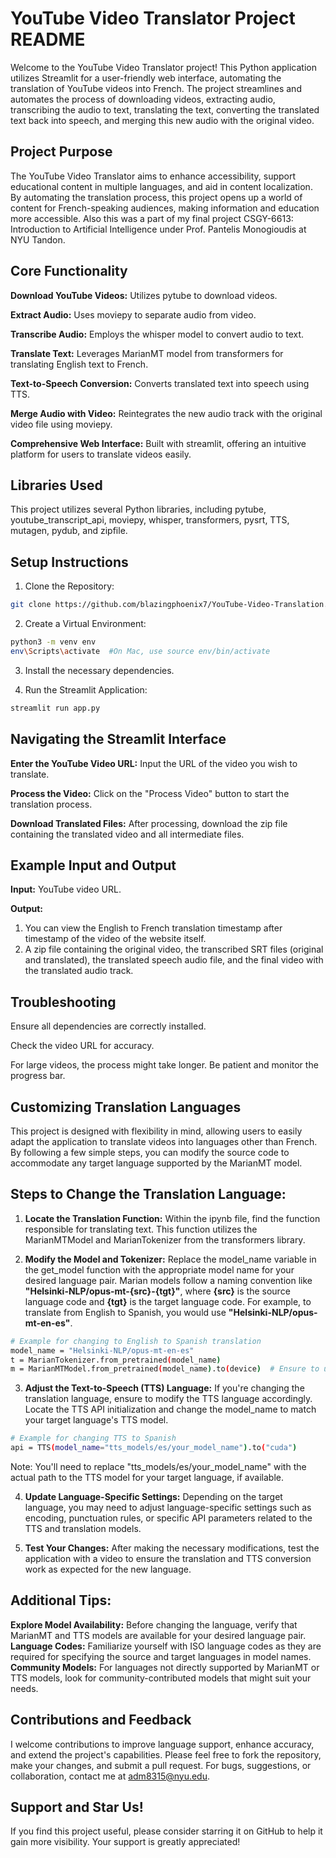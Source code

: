 # YouTube Video Translator Project README

Welcome to the YouTube Video Translator project! This Python application utilizes Streamlit for a user-friendly web interface, automating the translation of YouTube videos into French. The project streamlines and automates the process of downloading videos, extracting audio, transcribing the audio to text, translating the text, converting the translated text back into speech, and merging this new audio with the original video.

## Project Purpose
The YouTube Video Translator aims to enhance accessibility, support educational content in multiple languages, and aid in content localization. By automating the translation process, this project opens up a world of content for French-speaking audiences, making information and education more accessible. Also this was a part of my final project CSGY-6613: Introduction to Artificial Intelligence under Prof. Pantelis Monogioudis at NYU Tandon.

## Core Functionality

**Download YouTube Videos:** Utilizes pytube to download videos.

**Extract Audio:** Uses moviepy to separate audio from video.

**Transcribe Audio:** Employs the whisper model to convert audio to text.

**Translate Text:** Leverages MarianMT model from transformers for translating English text to French.

**Text-to-Speech Conversion:** Converts translated text into speech using TTS.

**Merge Audio with Video:** Reintegrates the new audio track with the original video file using moviepy.

**Comprehensive Web Interface:** Built with streamlit, offering an intuitive platform for users to translate videos easily.


## Libraries Used
This project utilizes several Python libraries, including pytube, youtube_transcript_api, moviepy, whisper, transformers, pysrt, TTS, mutagen, pydub, and zipfile.

## Setup Instructions
1. Clone the Repository:
```bash
git clone https://github.com/blazingphoenix7/YouTube-Video-Translation.git
```
2. Create a Virtual Environment:
```bash
python3 -m venv env
env\Scripts\activate  #On Mac, use source env/bin/activate
```
3. Install the necessary dependencies.
  
4. Run the Streamlit Application:
```bash
streamlit run app.py
```

## Navigating the Streamlit Interface
**Enter the YouTube Video URL:** Input the URL of the video you wish to translate.

**Process the Video:** Click on the "Process Video" button to start the translation process.

**Download Translated Files:** After processing, download the zip file containing the translated video and all intermediate files.


## Example Input and Output
**Input:** YouTube video URL.

**Output:** 
  1. You can view the English to French translation timestamp after timestamp of the video of the website itself.
  2. A zip file containing the original video, the transcribed SRT files (original and translated), the translated speech audio file, and the final video with the translated audio track.


## Troubleshooting
Ensure all dependencies are correctly installed.

Check the video URL for accuracy.

For large videos, the process might take longer. Be patient and monitor the progress bar.


## Customizing Translation Languages
This project is designed with flexibility in mind, allowing users to easily adapt the application to translate videos into languages other than French. By following a few simple steps, you can modify the source code to accommodate any target language supported by the MarianMT model.

## Steps to Change the Translation Language:
1. **Locate the Translation Function:**
Within the ipynb file, find the function responsible for translating text. This function utilizes the MarianMTModel and MarianTokenizer from the transformers library.

2. **Modify the Model and Tokenizer:**
Replace the model_name variable in the get_model function with the appropriate model name for your desired language pair. Marian models follow a naming convention like **"Helsinki-NLP/opus-mt-{src}-{tgt}"**, where **{src}** is the source language code and **{tgt}** is the target language code. For example, to translate from English to Spanish, you would use **"Helsinki-NLP/opus-mt-en-es"**.

```bash
# Example for changing to English to Spanish translation
model_name = "Helsinki-NLP/opus-mt-en-es"
t = MarianTokenizer.from_pretrained(model_name)
m = MarianMTModel.from_pretrained(model_name).to(device)  # Ensure to use the correct device
```

3. **Adjust the Text-to-Speech (TTS) Language:**
If you're changing the translation language, ensure to modify the TTS language accordingly. Locate the TTS API initialization and change the model_name to match your target language's TTS model.
```bash
# Example for changing TTS to Spanish
api = TTS(model_name="tts_models/es/your_model_name").to("cuda")
```
Note: You'll need to replace "tts_models/es/your_model_name" with the actual path to the TTS model for your target language, if available.

4. **Update Language-Specific Settings:**
Depending on the target language, you may need to adjust language-specific settings such as encoding, punctuation rules, or specific API parameters related to the TTS and translation models.

5. **Test Your Changes:**
After making the necessary modifications, test the application with a video to ensure the translation and TTS conversion work as expected for the new language.


## Additional Tips:
**Explore Model Availability:** Before changing the language, verify that MarianMT and TTS models are available for your desired language pair.
**Language Codes:** Familiarize yourself with ISO language codes as they are required for specifying the source and target languages in model names.
**Community Models:** For languages not directly supported by MarianMT or TTS models, look for community-contributed models that might suit your needs.


## Contributions and Feedback
I welcome contributions to improve language support, enhance accuracy, and extend the project's capabilities. Please feel free to fork the repository, make your changes, and submit a pull request. For bugs, suggestions, or collaboration, contact me at adm8315@nyu.edu.


## Support and Star Us!
If you find this project useful, please consider starring it on GitHub to help it gain more visibility. Your support is greatly appreciated!
